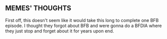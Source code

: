 ## MEMES' THOUGHTS

First off, this doesn't seem like it would take this long to complete one BFB episode. I thought they forgot about BFB and were
gonna do a BFDIA where they just stop and forget about it for years upon end.
